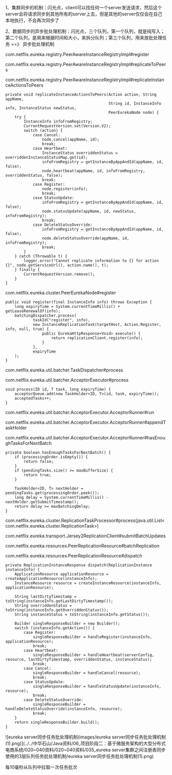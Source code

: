 1、集群同步的机制：闪光点，client可以找任何一个server发送请求，然后这个server会将请求同步到其他所有的server上去，但是其他的server仅仅会在自己本地执行，不会再次同步了

 

2、数据同步的异步批处理机制：闪光点，三个队列，第一个队列，就是纯写入；第二个队列，是用来根据时间和大小，来拆分队列；第三个队列，用来放批处理任务 ==》 异步批处理机制





com.netflix.eureka.registry.PeerAwareInstanceRegistryImpl#register

com.netflix.eureka.registry.PeerAwareInstanceRegistryImpl#replicateToPeers

com.netflix.eureka.registry.PeerAwareInstanceRegistryImpl#replicateInstanceActionsToPeers

```
private void replicateInstanceActionsToPeers(Action action, String appName,
                                             String id, InstanceInfo info, InstanceStatus newStatus,
                                             PeerEurekaNode node) {
    try {
        InstanceInfo infoFromRegistry;
        CurrentRequestVersion.set(Version.V2);
        switch (action) {
            case Cancel:
                node.cancel(appName, id);
                break;
            case Heartbeat:
                InstanceStatus overriddenStatus = overriddenInstanceStatusMap.get(id);
                infoFromRegistry = getInstanceByAppAndId(appName, id, false);
                node.heartbeat(appName, id, infoFromRegistry, overriddenStatus, false);
                break;
            case Register:
                node.register(info);
                break;
            case StatusUpdate:
                infoFromRegistry = getInstanceByAppAndId(appName, id, false);
                node.statusUpdate(appName, id, newStatus, infoFromRegistry);
                break;
            case DeleteStatusOverride:
                infoFromRegistry = getInstanceByAppAndId(appName, id, false);
                node.deleteStatusOverride(appName, id, infoFromRegistry);
                break;
        }
    } catch (Throwable t) {
        logger.error("Cannot replicate information to {} for action {}", node.getServiceUrl(), action.name(), t);
    } finally {
        CurrentRequestVersion.remove();
    }
}
```

com.netflix.eureka.cluster.PeerEurekaNode#register

```
public void register(final InstanceInfo info) throws Exception {
    long expiryTime = System.currentTimeMillis() + getLeaseRenewalOf(info);
    batchingDispatcher.process(
            taskId("register", info),
            new InstanceReplicationTask(targetHost, Action.Register, info, null, true) {
                public EurekaHttpResponse<Void> execute() {
                    return replicationClient.register(info);
                }
            },
            expiryTime
    );
}
```

com.netflix.eureka.util.batcher.TaskDispatcher#process

com.netflix.eureka.util.batcher.AcceptorExecutor#process

```
void process(ID id, T task, long expiryTime) {
    acceptorQueue.add(new TaskHolder<ID, T>(id, task, expiryTime));
    acceptedTasks++;
}
```

com.netflix.eureka.util.batcher.AcceptorExecutor.AcceptorRunner#run

com.netflix.eureka.util.batcher.AcceptorExecutor.AcceptorRunner#appendTaskHolder

com.netflix.eureka.util.batcher.AcceptorExecutor.AcceptorRunner#hasEnoughTasksForNextBatch

```
private boolean hasEnoughTasksForNextBatch() {
    if (processingOrder.isEmpty()) {
        return false;
    }
    if (pendingTasks.size() >= maxBufferSize) {
        return true;
    }

    TaskHolder<ID, T> nextHolder = pendingTasks.get(processingOrder.peek());
    long delay = System.currentTimeMillis() - nextHolder.getSubmitTimestamp();
    return delay >= maxBatchingDelay;
}
```



com.netflix.eureka.cluster.ReplicationTaskProcessor#process(java.util.List<com.netflix.eureka.cluster.ReplicationTask>)



com.netflix.eureka.transport.Jersey2ReplicationClient#submitBatchUpdates

com.netflix.eureka.resources.PeerReplicationResource#batchReplication

com.netflix.eureka.resources.PeerReplicationResource#dispatch

```
private ReplicationInstanceResponse dispatch(ReplicationInstance instanceInfo) {
    ApplicationResource applicationResource = createApplicationResource(instanceInfo);
    InstanceResource resource = createInstanceResource(instanceInfo, applicationResource);

    String lastDirtyTimestamp = toString(instanceInfo.getLastDirtyTimestamp());
    String overriddenStatus = toString(instanceInfo.getOverriddenStatus());
    String instanceStatus = toString(instanceInfo.getStatus());

    Builder singleResponseBuilder = new Builder();
    switch (instanceInfo.getAction()) {
        case Register:
            singleResponseBuilder = handleRegister(instanceInfo, applicationResource);
            break;
        case Heartbeat:
            singleResponseBuilder = handleHeartbeat(serverConfig, resource, lastDirtyTimestamp, overriddenStatus, instanceStatus);
            break;
        case Cancel:
            singleResponseBuilder = handleCancel(resource);
            break;
        case StatusUpdate:
            singleResponseBuilder = handleStatusUpdate(instanceInfo, resource);
            break;
        case DeleteStatusOverride:
            singleResponseBuilder = handleDeleteStatusOverride(instanceInfo, resource);
            break;
    }
    return singleResponseBuilder.build();
}
```

![eureka server同步任务批处理机制(images/eureka server同步任务批处理机制(1).png)](../../中华石山/Java资料/06_项目阶段二：基于微服务架构的大型分布式电商系统/020~040资料/020~040资料/035_eureka server集群之间注册表同步使用的3层队列任务批处理机制/eureka server同步任务批处理机制(1).png)

每10毫秒从队列中拉取一次任务批次